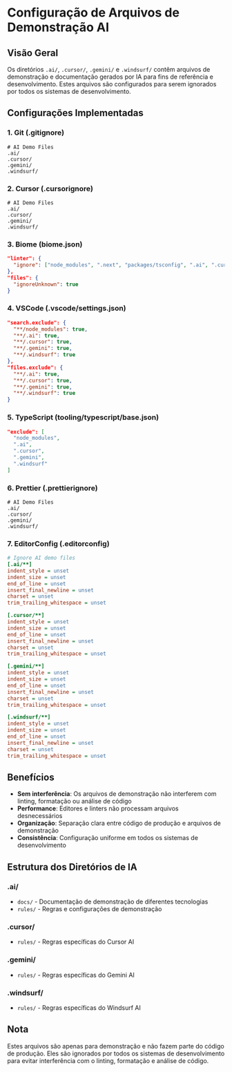 # Configuração de Arquivos de Demonstração AI

## Visão Geral

Os diretórios `.ai/`, `.cursor/`, `.gemini/` e `.windsurf/` contêm arquivos de demonstração e documentação gerados por IA para fins de referência e desenvolvimento. Estes arquivos são configurados para serem ignorados por todos os sistemas de desenvolvimento.

## Configurações Implementadas

### 1. Git (.gitignore)
```gitignore
# AI Demo Files
.ai/
.cursor/
.gemini/
.windsurf/
```

### 2. Cursor (.cursorignore)
```gitignore
# AI Demo Files
.ai/
.cursor/
.gemini/
.windsurf/
```

### 3. Biome (biome.json)
```json
"linter": {
  "ignore": ["node_modules", ".next", "packages/tsconfig", ".ai", ".cursor", ".gemini", ".windsurf"]
},
"files": {
  "ignoreUnknown": true
}
```

### 4. VSCode (.vscode/settings.json)
```json
"search.exclude": {
  "**/node_modules": true,
  "**/.ai": true,
  "**/.cursor": true,
  "**/.gemini": true,
  "**/.windsurf": true
},
"files.exclude": {
  "**/.ai": true,
  "**/.cursor": true,
  "**/.gemini": true,
  "**/.windsurf": true
}
```

### 5. TypeScript (tooling/typescript/base.json)
```json
"exclude": [
  "node_modules",
  ".ai",
  ".cursor",
  ".gemini",
  ".windsurf"
]
```

### 6. Prettier (.prettierignore)
```gitignore
# AI Demo Files
.ai/
.cursor/
.gemini/
.windsurf/
```

### 7. EditorConfig (.editorconfig)
```ini
# Ignore AI demo files
[.ai/**]
indent_style = unset
indent_size = unset
end_of_line = unset
insert_final_newline = unset
charset = unset
trim_trailing_whitespace = unset

[.cursor/**]
indent_style = unset
indent_size = unset
end_of_line = unset
insert_final_newline = unset
charset = unset
trim_trailing_whitespace = unset

[.gemini/**]
indent_style = unset
indent_size = unset
end_of_line = unset
insert_final_newline = unset
charset = unset
trim_trailing_whitespace = unset

[.windsurf/**]
indent_style = unset
indent_size = unset
end_of_line = unset
insert_final_newline = unset
charset = unset
trim_trailing_whitespace = unset
```

## Benefícios

- **Sem interferência**: Os arquivos de demonstração não interferem com linting, formatação ou análise de código
- **Performance**: Editores e linters não processam arquivos desnecessários
- **Organização**: Separação clara entre código de produção e arquivos de demonstração
- **Consistência**: Configuração uniforme em todos os sistemas de desenvolvimento

## Estrutura dos Diretórios de IA

### .ai/
- `docs/` - Documentação de demonstração de diferentes tecnologias
- `rules/` - Regras e configurações de demonstração

### .cursor/
- `rules/` - Regras específicas do Cursor AI

### .gemini/
- `rules/` - Regras específicas do Gemini AI

### .windsurf/
- `rules/` - Regras específicas do Windsurf AI

## Nota

Estes arquivos são apenas para demonstração e não fazem parte do código de produção. Eles são ignorados por todos os sistemas de desenvolvimento para evitar interferência com o linting, formatação e análise de código.

